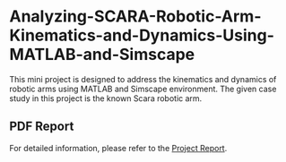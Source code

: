 # Analyzing-SCARA-Robotic-Arm-Kinematics-and-Dynamics-Using-MATLAB-and-Simscape
This mini project is designed to address the kinematics and dynamics of robotic arms using MATLAB and Simscape environment. The given case study in this project is the known Scara robotic arm. 

## PDF Report
For detailed information, please refer to the [Project Report](./Report.pdf).
